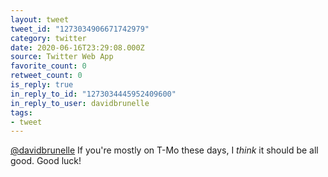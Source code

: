 ```yaml
---
layout: tweet
tweet_id: "1273034906671742979"
category: twitter
date: 2020-06-16T23:29:08.000Z
source: Twitter Web App
favorite_count: 0
retweet_count: 0
is_reply: true
in_reply_to_id: "1273034445952409600"
in_reply_to_user: davidbrunelle
tags:
- tweet
---
```


[@davidbrunelle](https://twitter.com/@davidbrunelle) If you're mostly on T-Mo these days, I *think* it should be all good. Good luck!
